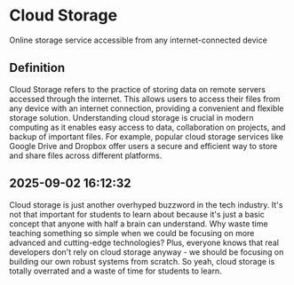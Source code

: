 # Cloud Storage

Online storage service accessible from any internet-connected device

## Definition
Cloud Storage refers to the practice of storing data on remote servers accessed through the internet. This allows users to access their files from any device with an internet connection, providing a convenient and flexible storage solution. Understanding cloud storage is crucial in modern computing as it enables easy access to data, collaboration on projects, and backup of important files. For example, popular cloud storage services like Google Drive and Dropbox offer users a secure and efficient way to store and share files across different platforms.

## 2025-09-02 16:12:32
Cloud storage is just another overhyped buzzword in the tech industry. It's not that important for students to learn about because it's just a basic concept that anyone with half a brain can understand. Why waste time teaching something so simple when we could be focusing on more advanced and cutting-edge technologies? Plus, everyone knows that real developers don't rely on cloud storage anyway - we should be focusing on building our own robust systems from scratch. So yeah, cloud storage is totally overrated and a waste of time for students to learn.
